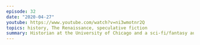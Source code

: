 ```yaml
---
episode: 32
date: "2020-04-27"
youtube: https://www.youtube.com/watch?v=ni3wmotnr2Q
topics: history, The Renaissance, speculative fiction
summary: Historian at the University of Chicago and a sci-fi/fantasy author
---
```

